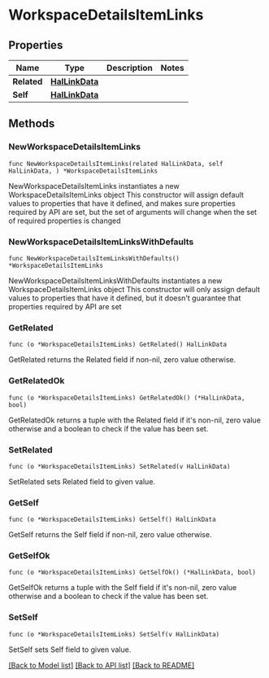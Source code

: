 <!--
Copyright (C) 2020-2022 Arm Limited or its affiliates and Contributors. All rights reserved.
SPDX-License-Identifier: Apache-2.0
-->
# WorkspaceDetailsItemLinks

## Properties

Name | Type | Description | Notes
------------ | ------------- | ------------- | -------------
**Related** | [**HalLinkData**](HalLinkData.md) |  | 
**Self** | [**HalLinkData**](HalLinkData.md) |  | 

## Methods

### NewWorkspaceDetailsItemLinks

`func NewWorkspaceDetailsItemLinks(related HalLinkData, self HalLinkData, ) *WorkspaceDetailsItemLinks`

NewWorkspaceDetailsItemLinks instantiates a new WorkspaceDetailsItemLinks object
This constructor will assign default values to properties that have it defined,
and makes sure properties required by API are set, but the set of arguments
will change when the set of required properties is changed

### NewWorkspaceDetailsItemLinksWithDefaults

`func NewWorkspaceDetailsItemLinksWithDefaults() *WorkspaceDetailsItemLinks`

NewWorkspaceDetailsItemLinksWithDefaults instantiates a new WorkspaceDetailsItemLinks object
This constructor will only assign default values to properties that have it defined,
but it doesn't guarantee that properties required by API are set

### GetRelated

`func (o *WorkspaceDetailsItemLinks) GetRelated() HalLinkData`

GetRelated returns the Related field if non-nil, zero value otherwise.

### GetRelatedOk

`func (o *WorkspaceDetailsItemLinks) GetRelatedOk() (*HalLinkData, bool)`

GetRelatedOk returns a tuple with the Related field if it's non-nil, zero value otherwise
and a boolean to check if the value has been set.

### SetRelated

`func (o *WorkspaceDetailsItemLinks) SetRelated(v HalLinkData)`

SetRelated sets Related field to given value.


### GetSelf

`func (o *WorkspaceDetailsItemLinks) GetSelf() HalLinkData`

GetSelf returns the Self field if non-nil, zero value otherwise.

### GetSelfOk

`func (o *WorkspaceDetailsItemLinks) GetSelfOk() (*HalLinkData, bool)`

GetSelfOk returns a tuple with the Self field if it's non-nil, zero value otherwise
and a boolean to check if the value has been set.

### SetSelf

`func (o *WorkspaceDetailsItemLinks) SetSelf(v HalLinkData)`

SetSelf sets Self field to given value.



[[Back to Model list]](../README.md#documentation-for-models) [[Back to API list]](../README.md#documentation-for-api-endpoints) [[Back to README]](../README.md)


